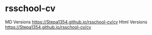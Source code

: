 # rsschool-cv

MD Versions <https://Stepa1354.github.io/rsschool-cv/cv>
Html Versions <https://Stepa1354.github.io/rsschool-cv/cv>